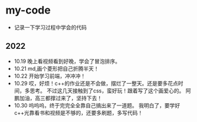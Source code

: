 # my-code
- 记录一下学习过程中学会的代码
## 2022
- 10.19 晚上看视频看到好晚，学会了冒泡排序。
- 10.21 md,画个菱形把自己折腾半天！
- 10.22 开始学习前端，冲冲冲！
- 10.29 哎，好烦！c++的作业还是不会做，摆烂了一整天。还是要多花点时间，多思考。
不过这几天接触到了css，蛮好玩！跟着写了这个画爱心的。
阿鹏加油，高三都撑过来了，坚持下去！
- 10.30 呜呜呜，终于完完全全靠自己搞出来了一道题。
我明白了，要学好c++光靠看书和视频是不够的，还要多刷题，多写代码！
